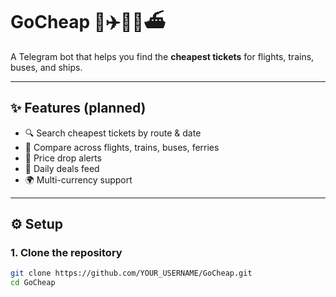 # GoCheap 🤖✈️🚆🚌⛴️
A Telegram bot that helps you find the **cheapest tickets** for flights, trains, buses, and ships.

---

## ✨ Features (planned)
- 🔍 Search cheapest tickets by route & date  
- 🛫 Compare across flights, trains, buses, ferries  
- 💸 Price drop alerts  
- 📢 Daily deals feed  
- 🌍 Multi-currency support  

---

## ⚙️ Setup

### 1. Clone the repository
```bash
git clone https://github.com/YOUR_USERNAME/GoCheap.git
cd GoCheap
